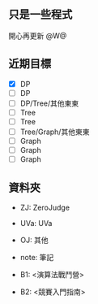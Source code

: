 ## 只是一些程式
開心再更新 @W@

## 近期目標
- [x] DP
- [ ] DP
- [ ] DP/Tree/其他東東
- [ ] Tree
- [ ] Tree
- [ ] Tree/Graph/其他東東
- [ ] Graph
- [ ] Graph
- [ ] Graph

## 資料夾
- ZJ: ZeroJudge
- UVa: UVa
- OJ: 其他

- note: 筆記
- B1: <演算法戰鬥營>
- B2: <競賽入門指南>